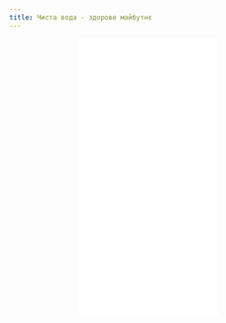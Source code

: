 ```yaml
---
title: Чиста вода - здорове майбутнє
---
```


<div style="margin: 0 auto; width: 50%"><iframe src="//www.slideshare.net/slideshow/embed_code/key/iVyqdJwze3zxqs" width="100%" height="500" frameborder="0" scrolling="no" allowfullscreen></iframe></div>

<slideshow></slideshow>
